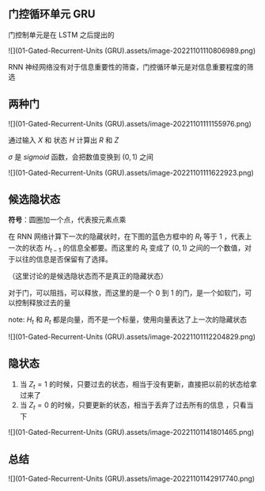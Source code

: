 ## 门控循环单元 GRU

门控制单元是在 LSTM 之后提出的

![](01-Gated-Recurrent-Units (GRU).assets/image-20221101110806989.png)

RNN 神经网络没有对于信息重要性的筛查，门控循环单元是对信息重要程度的筛选



## 两种门

![](01-Gated-Recurrent-Units (GRU).assets/image-20221101111155976.png)



通过输入 $X$ 和 状态 $H$ 计算出 $R$ 和 $Z$ 

$\sigma$ 是 $sigmoid$ 函数，会把数值变换到 $(0, 1)$ 之间

![](01-Gated-Recurrent-Units (GRU).assets/image-20221101111622923.png)



## 候选隐状态

**符号**：圆圈加一个点，代表按元素点乘

在 RNN 网络计算下一次的隐藏状时，在下图的蓝色方框中的 $R_t$ 等于 1 ，代表上一次的状态 $H_{t-1}$ 的信息全都要。而这里的 $R_t$ 变成了 $(0,1)$ 之间的一个数值，对于以往的信息是否保留有了选择。

（这里讨论的是候选隐状态而不是真正的隐藏状态）

对于门，可以阻挡，可以释放，而这里的是一个 0 到 1 的门，是一个如软门，可以控制释放过去的量

note: $H_t$ 和 $R_t$ 都是向量，而不是一个标量，使用向量表达了上一次的隐藏状态 

![](01-Gated-Recurrent-Units (GRU).assets/image-20221101112204829.png)



## 隐状态

1. 当 $Z_t=1$ 的时候，只要过去的状态，相当于没有更新，直接把以前的状态给拿过来了
2. 当 $Z_t = 0$ 的时候，只要更新的状态，相当于丢弃了过去所有的信息 ，只看当下

 

![](01-Gated-Recurrent-Units (GRU).assets/image-20221101141801465.png)



## 总结

![](01-Gated-Recurrent-Units (GRU).assets/image-20221101142917740.png)